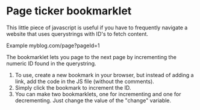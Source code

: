 # Page ticker bookmarklet
This little piece of javascript is useful if you have to frequently navigate a website that uses querystrings with ID's to fetch content.

Example myblog.com/page?pageId=1

The bookmarklet lets you page to the next page by incrementing the numeric ID found in the querystring.

1. To use, create a new bookmark in your browser, but instead of adding a link, add the code in the JS file (without the comments). 
2. Simply click the bookmark to increment the ID.
3. You can make two bookmarklets, one for incrementing and one for decrementing. Just change the value of the "change" variable.

